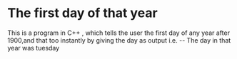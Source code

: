 # The first day of that year

This is a program in C++ , which tells the 
user the first day of any year after 1900,and that too
instantly by giving the day as output 
i.e. -- The day in that year was tuesday
